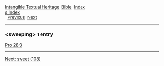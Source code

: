 [Intangible Textual Heritage](../../index)  [Bible](../index) 
[Index](index)   
[s Index](_s_)  
  [Previous](c11184)  [Next](c11186) 

------------------------------------------------------------------------

### &lt;sweeping&gt; 1 entry

[Pro 28:3](../kjv/pro028.htm#003)  

------------------------------------------------------------------------

[Next: sweet (108)](c11186)
